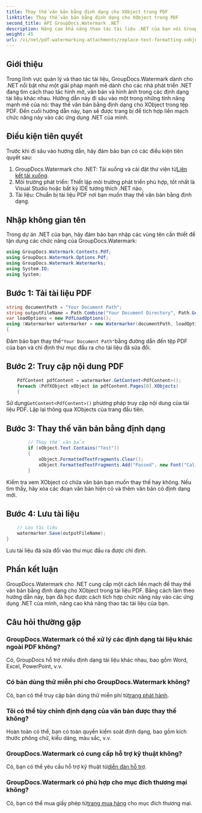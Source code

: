 ```yaml
---
title: Thay thế văn bản bằng định dạng cho XObject trong PDF
linktitle: Thay thế văn bản bằng định dạng cho XObject trong PDF
second_title: API GroupDocs.Watermark .NET
description: Nâng cao khả năng thao tác tài liệu .NET của bạn với GroupDocs cho .NET. Tìm hiểu cách thay thế văn bản bằng định dạng trong tệp PDF một cách dễ dàng.
weight: 45
url: /vi/net/pdf-watermarking-attachments/replace-text-formatting-xobject-pdf/
---
```

## Giới thiệu
Trong lĩnh vực quản lý và thao tác tài liệu, GroupDocs.Watermark dành cho .NET nổi bật như một giải pháp mạnh mẽ dành cho các nhà phát triển .NET đang tìm cách thao tác hình mờ, văn bản và hình ảnh trong các định dạng tài liệu khác nhau. Hướng dẫn này đi sâu vào một trong những tính năng mạnh mẽ của nó: thay thế văn bản bằng định dạng cho XObject trong tệp PDF. Đến cuối hướng dẫn này, bạn sẽ được trang bị để tích hợp liền mạch chức năng này vào các ứng dụng .NET của mình.
## Điều kiện tiên quyết
Trước khi đi sâu vào hướng dẫn, hãy đảm bảo bạn có các điều kiện tiên quyết sau:
1.  GroupDocs.Watermark cho .NET: Tải xuống và cài đặt thư viện từ[Liên kết tải xuống](https://releases.groupdocs.com/Watermark/net/).
2. Môi trường phát triển: Thiết lập môi trường phát triển phù hợp, tốt nhất là Visual Studio hoặc bất kỳ IDE tương thích .NET nào.
3. Tài liệu: Chuẩn bị tài liệu PDF nơi bạn muốn thay thế văn bản bằng định dạng.

## Nhập không gian tên
Trong dự án .NET của bạn, hãy đảm bảo bạn nhập các vùng tên cần thiết để tận dụng các chức năng của GroupDocs.Watermark:
```csharp
using GroupDocs.Watermark.Contents.Pdf;
using GroupDocs.Watermark.Options.Pdf;
using GroupDocs.Watermark.Watermarks;
using System.IO;
using System;
```
## Bước 1: Tải tài liệu PDF
```csharp
string documentPath = "Your Document Path";
string outputFileName = Path.Combine("Your Document Directory", Path.GetFileName(documentPath));
var loadOptions = new PdfLoadOptions();
using (Watermarker watermarker = new Watermarker(documentPath, loadOptions))
{
```
 Đảm bảo bạn thay thế`"Your Document Path"`bằng đường dẫn đến tệp PDF của bạn và chỉ định thư mục đầu ra cho tài liệu đã sửa đổi.
## Bước 2: Truy cập nội dung PDF
```csharp
    PdfContent pdfContent = watermarker.GetContent<PdfContent>();
    foreach (PdfXObject xObject in pdfContent.Pages[0].XObjects)
    {
```
 Sử dụng`GetContent<PdfContent>()` phương pháp truy cập nội dung của tài liệu PDF. Lặp lại thông qua XObjects của trang đầu tiên.
## Bước 3: Thay thế văn bản bằng định dạng
```csharp
        // Thay thế văn bản
        if (xObject.Text.Contains("Test"))
        {
            xObject.FormattedTextFragments.Clear();
            xObject.FormattedTextFragments.Add("Passed", new Font("Calibri", 19, FontStyle.Bold), Color.Red, Color.Aqua);
        }
```
Kiểm tra xem XObject có chứa văn bản bạn muốn thay thế hay không. Nếu tìm thấy, hãy xóa các đoạn văn bản hiện có và thêm văn bản có định dạng mới.
## Bước 4: Lưu tài liệu
```csharp
    // Lưu tài liệu
    watermarker.Save(outputFileName);
}
```
Lưu tài liệu đã sửa đổi vào thư mục đầu ra được chỉ định.

## Phần kết luận
GroupDocs.Watermark cho .NET cung cấp một cách liền mạch để thay thế văn bản bằng định dạng cho XObject trong tài liệu PDF. Bằng cách làm theo hướng dẫn này, bạn đã học được cách tích hợp chức năng này vào các ứng dụng .NET của mình, nâng cao khả năng thao tác tài liệu của bạn.
## Câu hỏi thường gặp
### GroupDocs.Watermark có thể xử lý các định dạng tài liệu khác ngoài PDF không?
Có, GroupDocs hỗ trợ nhiều định dạng tài liệu khác nhau, bao gồm Word, Excel, PowerPoint, v.v.
### Có bản dùng thử miễn phí cho GroupDocs.Watermark không?
 Có, bạn có thể truy cập bản dùng thử miễn phí từ[trang phát hành](https://releases.groupdocs.com/).
### Tôi có thể tùy chỉnh định dạng của văn bản được thay thế không?
Hoàn toàn có thể, bạn có toàn quyền kiểm soát định dạng, bao gồm kích thước phông chữ, kiểu dáng, màu sắc, v.v.
### GroupDocs.Watermark có cung cấp hỗ trợ kỹ thuật không?
 Có, bạn có thể yêu cầu hỗ trợ kỹ thuật từ[diễn đàn hỗ trợ](https://forum.groupdocs.com/c/watermark/19).
### GroupDocs.Watermark có phù hợp cho mục đích thương mại không?
 Có, bạn có thể mua giấy phép từ[trang mua hàng](https://purchase.groupdocs.com/buy) cho mục đích thương mại.